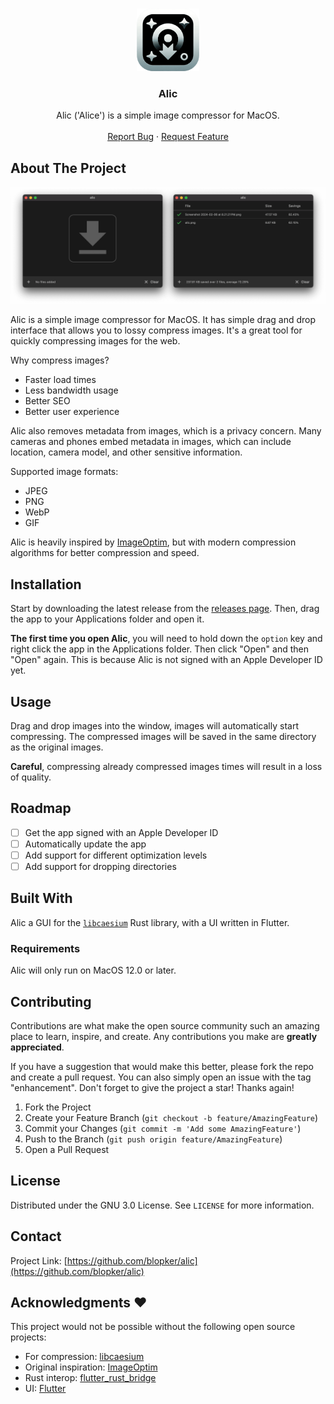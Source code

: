 <a name="readme-top"></a>

<br />
<div align="center">
  <a href="https://github.com/blopker/alic">
    <img src="assets/alic-logo.png" alt="Logo" width="100" >
  </a>
  <h3 align="center">Alic</h3>
  <p align="center">
    Alic ('Alice') is a simple image compressor for MacOS.
    <br />
    <br />
    <a href="https://github.com/blopker/alic/issues">Report Bug</a>
    ·
    <a href="https://github.com/blopker/alic/issues">Request Feature</a>
  </p>
</div>

<!-- ABOUT THE PROJECT -->

## About The Project

[![Product Name Screen Shot][product-screenshot]](alic-sc.min.png)

Alic is a simple image compressor for MacOS. It has simple drag and drop interface that allows you to lossy compress images. It's a great tool for quickly compressing images for the web.

Why compress images?

- Faster load times
- Less bandwidth usage
- Better SEO
- Better user experience

Alic also removes metadata from images, which is a privacy concern. Many cameras and phones embed metadata in images, which can include location, camera model, and other sensitive information.

Supported image formats:

- JPEG
- PNG
- WebP
- GIF

Alic is heavily inspired by [ImageOptim](https://imageoptim.com/mac), but with modern compression algorithms for better compression and speed.

## Installation

Start by downloading the latest release from the [releases page](https://github.com/blopker/alic/releases). Then, drag the app to your Applications folder and open it.

**The first time you open Alic**, you will need to hold down the `option` key and right click the app in the Applications folder. Then click "Open" and then "Open" again. This is because Alic is not signed with an Apple Developer ID yet.

## Usage

Drag and drop images into the window, images will automatically start compressing. The compressed images will be saved in the same directory as the original images.

**Careful**, compressing already compressed images times will result in a loss of quality.

## Roadmap

- [ ] Get the app signed with an Apple Developer ID
- [ ] Automatically update the app
- [ ] Add support for different optimization levels
- [ ] Add support for dropping directories

## Built With

Alic a GUI for the [`libcaesium`](https://github.com/Lymphatus/libcaesium) Rust library, with a UI written in Flutter.

### Requirements

Alic will only run on MacOS 12.0 or later.

## Contributing

Contributions are what make the open source community such an amazing place to learn, inspire, and create. Any contributions you make are **greatly appreciated**.

If you have a suggestion that would make this better, please fork the repo and create a pull request. You can also simply open an issue with the tag "enhancement".
Don't forget to give the project a star! Thanks again!

1. Fork the Project
2. Create your Feature Branch (`git checkout -b feature/AmazingFeature`)
3. Commit your Changes (`git commit -m 'Add some AmazingFeature'`)
4. Push to the Branch (`git push origin feature/AmazingFeature`)
5. Open a Pull Request

## License

Distributed under the GNU 3.0 License. See `LICENSE` for more information.

## Contact

Project Link: [https://github.com/blopker/alic](https://github.com/blopker/alic)

## Acknowledgments ❤️

This project would not be possible without the following open source projects:

- For compression: [libcaesium](https://github.com/Lymphatus/libcaesium)
- Original inspiration: [ImageOptim](https://imageoptim.com/mac)
- Rust interop: [flutter_rust_bridge](https://cjycode.com/flutter_rust_bridge/)
- UI: [Flutter](https://flutter.dev/)

[license-url]: https://github.com/blopker/alic/blob/master/LICENSE
[linkedin-shield]: https://img.shields.io/badge/-LinkedIn-black.svg?style=for-the-badge&logo=linkedin&colorB=555
[linkedin-url]: https://linkedin.com/in/blopker
[product-screenshot]: alic-sc.min.png

